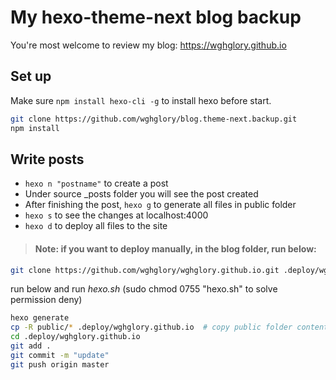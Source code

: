 # My hexo-theme-next blog backup

You're most welcome to review my blog: https://wghglory.github.io

## Set up

Make sure `npm install hexo-cli -g` to install hexo before start.

```bash
git clone https://github.com/wghglory/blog.theme-next.backup.git
npm install
```
## Write posts

- `hexo n "postname"` to create a post
- Under source \_posts folder you will see the post created
- After finishing the post, `hexo g` to generate all files in public folder
- `hexo s` to see the changes at localhost:4000
- `hexo d` to deploy all files to the site

> #### Note: if you want to deploy manually, in the blog folder, run below:
>
```bash
git clone https://github.com/wghglory/wghglory.github.io.git .deploy/wghglory.github.io
```
run below and run _hexo.sh_ (sudo chmod 0755 "hexo.sh" to solve permission deny)
```bash
hexo generate
cp -R public/* .deploy/wghglory.github.io  # copy public folder contents to .deploy/wghglory.github.io
cd .deploy/wghglory.github.io
git add .
git commit -m "update"
git push origin master
```
